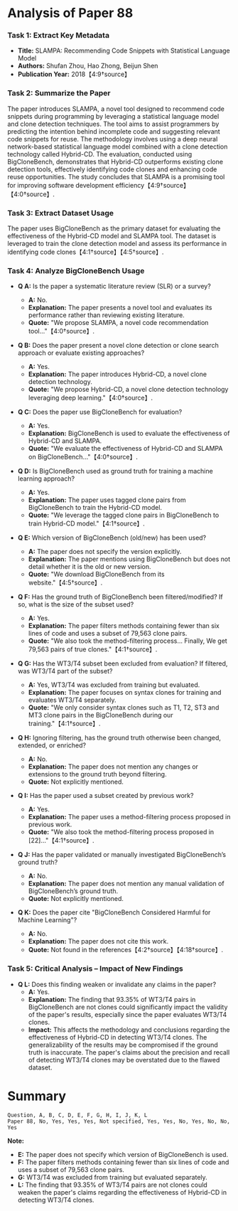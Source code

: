 # Analysis of Paper 88

### Task 1: Extract Key Metadata

- **Title:** SLAMPA: Recommending Code Snippets with Statistical Language Model
- **Authors:** Shufan Zhou, Hao Zhong, Beijun Shen
- **Publication Year:** 2018【4:9†source】

### Task 2: Summarize the Paper

The paper introduces SLAMPA, a novel tool designed to recommend code snippets during programming by leveraging a statistical language model and clone detection techniques. The tool aims to assist programmers by predicting the intention behind incomplete code and suggesting relevant code snippets for reuse. The methodology involves using a deep neural network-based statistical language model combined with a clone detection technology called Hybrid-CD. The evaluation, conducted using BigCloneBench, demonstrates that Hybrid-CD outperforms existing clone detection tools, effectively identifying code clones and enhancing code reuse opportunities. The study concludes that SLAMPA is a promising tool for improving software development efficiency【4:9†source】【4:0†source】.

### Task 3: Extract Dataset Usage

The paper uses BigCloneBench as the primary dataset for evaluating the effectiveness of the Hybrid-CD model and SLAMPA tool. The dataset is leveraged to train the clone detection model and assess its performance in identifying code clones【4:1†source】【4:5†source】.

### Task 4: Analyze BigCloneBench Usage

- **Q A:** Is the paper a systematic literature review (SLR) or a survey?
  - **A:** No.
  - **Explanation:** The paper presents a novel tool and evaluates its performance rather than reviewing existing literature.
  - **Quote:** "We propose SLAMPA, a novel code recommendation tool..."【4:0†source】.

- **Q B:** Does the paper present a novel clone detection or clone search approach or evaluate existing approaches?
  - **A:** Yes.
  - **Explanation:** The paper introduces Hybrid-CD, a novel clone detection technology.
  - **Quote:** "We propose Hybrid-CD, a novel clone detection technology leveraging deep learning."【4:0†source】.

- **Q C:** Does the paper use BigCloneBench for evaluation?
  - **A:** Yes.
  - **Explanation:** BigCloneBench is used to evaluate the effectiveness of Hybrid-CD and SLAMPA.
  - **Quote:** "We evaluate the effectiveness of Hybrid-CD and SLAMPA on BigCloneBench..."【4:0†source】.

- **Q D:** Is BigCloneBench used as ground truth for training a machine learning approach?
  - **A:** Yes.
  - **Explanation:** The paper uses tagged clone pairs from BigCloneBench to train the Hybrid-CD model.
  - **Quote:** "We leverage the tagged clone pairs in BigCloneBench to train Hybrid-CD model."【4:1†source】.

- **Q E:** Which version of BigCloneBench (old/new) has been used?
  - **A:** The paper does not specify the version explicitly.
  - **Explanation:** The paper mentions using BigCloneBench but does not detail whether it is the old or new version.
  - **Quote:** "We download BigCloneBench from its website."【4:5†source】.

- **Q F:** Has the ground truth of BigCloneBench been filtered/modified? If so, what is the size of the subset used?
  - **A:** Yes.
  - **Explanation:** The paper filters methods containing fewer than six lines of code and uses a subset of 79,563 clone pairs.
  - **Quote:** "We also took the method-filtering process... Finally, We get 79,563 pairs of true clones."【4:1†source】.

- **Q G:** Has the WT3/T4 subset been excluded from evaluation? If filtered, was WT3/T4 part of the subset?
  - **A:** Yes, WT3/T4 was excluded from training but evaluated.
  - **Explanation:** The paper focuses on syntax clones for training and evaluates WT3/T4 separately.
  - **Quote:** "We only consider syntax clones such as T1, T2, ST3 and MT3 clone pairs in the BigCloneBench during our training."【4:1†source】.

- **Q H:** Ignoring filtering, has the ground truth otherwise been changed, extended, or enriched?
  - **A:** No.
  - **Explanation:** The paper does not mention any changes or extensions to the ground truth beyond filtering.
  - **Quote:** Not explicitly mentioned.

- **Q I:** Has the paper used a subset created by previous work?
  - **A:** Yes.
  - **Explanation:** The paper uses a method-filtering process proposed in previous work.
  - **Quote:** "We also took the method-filtering process proposed in [22]..."【4:1†source】.

- **Q J:** Has the paper validated or manually investigated BigCloneBench’s ground truth?
  - **A:** No.
  - **Explanation:** The paper does not mention any manual validation of BigCloneBench’s ground truth.
  - **Quote:** Not explicitly mentioned.

- **Q K:** Does the paper cite "BigCloneBench Considered Harmful for Machine Learning"?
  - **A:** No.
  - **Explanation:** The paper does not cite this work.
  - **Quote:** Not found in the references【4:2†source】【4:18†source】.

### Task 5: Critical Analysis – Impact of New Findings

- **Q L:** Does this finding weaken or invalidate any claims in the paper?
  - **A:** Yes.
  - **Explanation:** The finding that 93.35% of WT3/T4 pairs in BigCloneBench are not clones could significantly impact the validity of the paper's results, especially since the paper evaluates WT3/T4 clones.
  - **Impact:** This affects the methodology and conclusions regarding the effectiveness of Hybrid-CD in detecting WT3/T4 clones. The generalizability of the results may be compromised if the ground truth is inaccurate. The paper's claims about the precision and recall of detecting WT3/T4 clones may be overstated due to the flawed dataset.

# Summary

```plaintext
Question, A, B, C, D, E, F, G, H, I, J, K, L
Paper 88, No, Yes, Yes, Yes, Not specified, Yes, Yes, No, Yes, No, No, Yes
```

**Note:**  
- **E:** The paper does not specify which version of BigCloneBench is used.
- **F:** The paper filters methods containing fewer than six lines of code and uses a subset of 79,563 clone pairs.
- **G:** WT3/T4 was excluded from training but evaluated separately.
- **L:** The finding that 93.35% of WT3/T4 pairs are not clones could weaken the paper's claims regarding the effectiveness of Hybrid-CD in detecting WT3/T4 clones.
